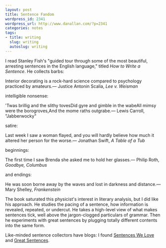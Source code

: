 ```yaml
---
layout: post
title: Sentence Fandom
wordpress_id: 2341
wordpress_url: http://www.danallan.com/?p=2341
categories: notes
tags:
- title: writing
  slug: writing
  autoslug: writing
---
```


I read Stanley Fish's "guided tour through some of the most beautiful, arresting sentences in the English language," titled _How to Write a Sentence_. He collects barbs:
> 
Interior decorating is a rock-hard science compared to psychology practiced by amateurs.— Justice Antonin Scalia, _Lee v. Weisman_

intelligible nonsense:
> 
'Twas brillig and the slithy tovesDid gyre and gimble in the wabeAll mimsy were the borogroves,And the mome raths outgrabe.— Lewis Carroll, "Jabberwocky"

satire:
> 
Last week I saw a woman flayed, and you will hardly believe how much it altered her person for the worse.— Jonathan Swift, _A Table of a Tub_

beginnings:
> 
The first time I saw Brenda she asked me to hold her glasses.— Philip Roth, _Goodbye, Columbus_

and endings:
> 
He was soon borne away by the waves and lost in darkness and distance.— Mary Shelley, _Frankenstein_

The book saturated this physicist's interest in literary analysis, but I did like his approach. He studies the pacing of a sentence, how information is revealed, repeated, or undercut. He takes a high-level view of what makes sentences tick, well above the jargon-clogged particulars of grammar. Then he experiments with great sentences by plugging totally different contents into the same form.

Like-minded sentence collectors have blogs: I found [Sentences We Love](http://www.susantspringer.com/sentenceswelove/) and [Great Sentences](http://greatsentences.blogspot.com/).
